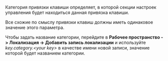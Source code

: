 Категория привязки клавиши определяет, в которой секции настроек управления будет находиться данная привязка клавиши.

Все схожие по смыслу привязки клавиш должны иметь одинаковое значение этого параметра.

Чтобы задать название категории, перейдите в **Рабочее пространство -> Локализация ->
Добавить запись локализации** и используйте _key.category.&lt;your key&gt;_ в качестве имени новой записи, значение
которой будет названием категории.